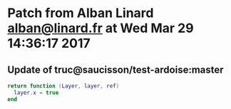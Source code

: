# Patch from Alban Linard <alban@linard.fr> at Wed Mar 29 14:36:17 2017

## Update of truc@saucisson/test-ardoise:master

```lua
return function (Layer, layer, ref)
  layer.x = true
end
```

